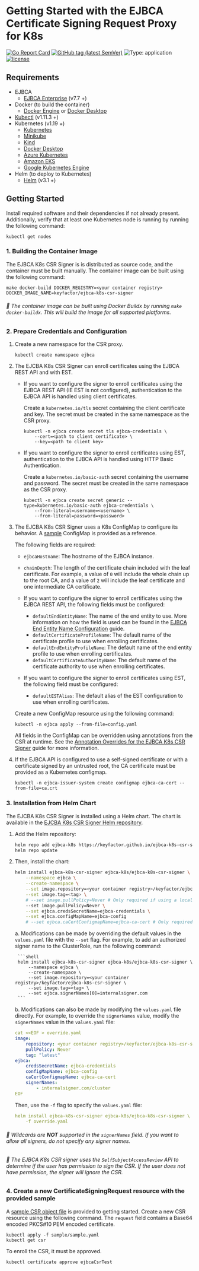 # Getting Started with the EJBCA Certificate Signing Request Proxy for K8s

[![Go Report Card](https://goreportcard.com/badge/github.com/Keyfactor/ejbca-k8s-csr-signer)](https://goreportcard.com/report/github.com/Keyfactor/ejbca-k8s-csr-signer) [![GitHub tag (latest SemVer)](https://img.shields.io/github/v/tag/keyfactor/ejbca-k8s-csr-signer?label=release)](https://github.com/keyfactor/ejbca-k8s-csr-signer/releases) ![Type: application](https://img.shields.io/badge/Type-application-informational?style=flat-square) [![license](https://img.shields.io/github/license/keyfactor/ejbca-k8s-csr-signer.svg)]()

## Requirements
* EJBCA
    * [EJBCA Enterprise](https://www.primekey.com/products/ejbca-enterprise/) (v7.7 +)
* Docker (to build the container)
    * [Docker Engine](https://docs.docker.com/engine/install/) or [Docker Desktop](https://docs.docker.com/desktop/)
* [Kubectl](https://kubernetes.io/docs/tasks/tools/install-kubectl/) (v1.11.3 +)
* Kubernetes (v1.19 +)
    * [Kubernetes](https://kubernetes.io/docs/tasks/tools/)
    * [Minikube](https://minikube.sigs.k8s.io/docs/start/)
    * [Kind](https://kind.sigs.k8s.io/docs/user/quick-start/)
    * [Docker Desktop](https://docs.docker.com/desktop/kubernetes/)
    * [Azure Kubernetes](https://azure.microsoft.com/en-us/products/kubernetes-service)
    * [Amazon EKS](https://aws.amazon.com/eks/)
    * [Google Kubernetes Engine](https://cloud.google.com/kubernetes-engine)
* Helm (to deploy to Kubernetes)
    * [Helm](https://helm.sh/docs/intro/install/) (v3.1 +)

## Getting Started
Install required software and their dependencies if not already present. Additionally, verify that at least one Kubernetes node is running by running the following command:

```shell
kubectl get nodes
```

### 1. Building the Container Image

The EJBCA K8s CSR Signer is is distributed as source code, and the container must be built manually. The container image can be built using the following command:
```shell
make docker-build DOCKER_REGISTRY=<your container registry> DOCKER_IMAGE_NAME=keyfactor/ejbca-k8s-csr-signer
```

###### :pushpin: The container image can be built using Docker Buildx by running `make docker-buildx`. This will build the image for all supported platforms.

### 2. Prepare Credentials and Configuration

1. Create a new namespace for the CSR proxy.
    ```shell
    kubectl create namespace ejbca
    ```

2. The EJCBA K8s CSR Signer can enroll certificates using the EJBCA REST API and with EST.

    * If you want to configure the signer to enroll certificates using the EJBCA REST API (IE EST is not configured), authentication to the EJBCA API is handled using client certificates.

        Create a `kubernetes.io/tls` secret containing the client certificate and key. The secret must be created in the same namespace as the CSR proxy.
        
        ```shell
        kubectl -n ejbca create secret tls ejbca-credentials \
            --cert=<path to client certificate> \
            --key=<path to client key>
        ```

    * If you want to configure the signer to enroll certificates using EST, authentication to the EJBCA API is handled using HTTP Basic Authentication.

        Create a `kubernetes.io/basic-auth` secret containing the username and password. The secret must be created in the same namespace as the CSR proxy.
        
        ```shell
        kubectl -n ejbca create secret generic --type=kubernetes.io/basic-auth ejbca-credentials \
            --from-literal=username=<username> \
            --from-literal=password=<password>
        ```

3. The EJCBA K8s CSR Signer uses a K8s ConfigMap to configure its behavior. A [sample](../config.yaml) ConfigMap is provided as a reference.

    The following fields are required:
    * `ejbcaHostname`: The hostname of the EJBCA instance.
    * `chainDepth`: The length of the certificate chain included with the leaf certificate. For example, a value of `0` will include the whole chain up to the root CA, and a value of `2` will include the leaf certificate and one intermediate CA certificate.

    * If you want to configure the signer to enroll certificates using the EJBCA REST API, the following fields must be configured:
        * `defaultEndEntityName`: The name of the end entity to use. More information on how the field is used can be found in the [EJBCA End Entity Name Configuration](endentitynamecustomization.markdown) guide.
        * `defaultCertificateProfileName`: The default name of the certificate profile to use when enrolling certificates.
        * `defaultEndEntityProfileName`: The default name of the end entity profile to use when enrolling certificates.
        * `defaultCertificateAuthorityName`: The default name of the certificate authority to use when enrolling certificates.

    * If you want to configure the signer to enroll certificates using EST, the following field must be configured:
        * `defaultESTAlias`: The default alias of the EST configuration to use when enrolling certificates.

    Create a new ConfigMap resource using the following command:
    ```shell
    kubectl -n ejbca apply --from-file=config.yaml
    ```
   
    All fields in the ConfigMap can be overridden using annotations from the CSR at runtime. See the [Annotation Overrides for the EJBCA K8s CSR Signer](annotations.markdown) guide for more information.


4. If the EJBCA API is configured to use a self-signed certificate or with a certificate signed by an untrusted root, the CA certificate must be provided as a Kubernetes configmap.
   
   ```shell
   kubectl -n ejbca-issuer-system create configmap ejbca-ca-cert --from-file=ca.crt
   ```

### 3. Installation from Helm Chart

The EJCBA K8s CSR Signer is installed using a Helm chart. The chart is available in the [EJCBA K8s CSR Signer Helm repository](https://keyfactor.github.io/ejbca-k8s-csr-signer/).

1. Add the Helm repository:
    
    ```bash
    helm repo add ejbca-k8s https://keyfactor.github.io/ejbca-k8s-csr-signer
    helm repo update
    ```

2. Then, install the chart:
    
    ```bash
    helm install ejbca-k8s-csr-signer ejbca-k8s/ejbca-k8s-csr-signer \
        --namespace ejbca \
        --create-namespace \
        --set image.repository=<your container registry>/keyfactor/ejbca-k8s-csr-signer \
        --set image.tag=<tag> \
        # --set image.pullPolicy=Never # Only required if using a local image \
        --set image.pullPolicy=Never \
        --set ejbca.credsSecretName=ejbca-credentials \
        --set ejbca.configMapName=ejbca-config
        # --set ejbca.caCertConfigmapName=ejbca-ca-cert # Only required if EJBCA API serves an untrusted certificate \
    ```

    a. Modifications can be made by overriding the default values in the `values.yaml` file with the `--set` flag. For example, to add an authorized signer name to the ClusterRole, run the following command:

        ```shell
        helm install ejbca-k8s-csr-signer ejbca-k8s/ejbca-k8s-csr-signer \
            --namespace ejbca \
            --create-namespace \
            --set image.repository=<your container registry>/keyfactor/ejbca-k8s-csr-signer \
            --set image.tag=<tag> \
            --set ejbca.signerNames[0]=internalsigner.com
        ```

    b. Modifications can also be made by modifying the `values.yaml` file directly. For example, to override the
    `signerNames` value, modify the `signerNames` value in the `values.yaml` file:

    ```yaml
    cat <<EOF > override.yaml
    image:
        repository: <your container registry>/keyfactor/ejbca-k8s-csr-signer
        pullPolicy: Never
        tag: "latest"
    ejbca:
        credsSecretName: ejbca-credentials
        configMapName: ejbca-config
        caCertConfigmapName: ejbca-ca-cert
        signerNames:
            - internalsigner.com/cluster
    EOF
    ```

    Then, use the `-f` flag to specify the `values.yaml` file:
    
    ```yaml
    helm install ejbca-k8s-csr-signer ejbca-k8s/ejbca-k8s-csr-signer \
        -f override.yaml
    ```

###### :pushpin: Wildcards are **NOT** supported in the `signerNames` field. If you want to allow all signers, do not specify any signer names.

###### :pushpin: The EJBCA K8s CSR signer uses the `SelfSubjectAccessReview` API to determine if the user has permission to sign the CSR. If the user does not have permission, the signer will ignore the CSR.
 
### 4. Create a new CertificateSigningRequest resource with the provided sample
A [sample CSR object file](../sample/sample.yaml) is provided to getting started. Create a new CSR resource using the following command. The `request` field contains a Base64 encoded PKCS#10 PEM encoded certificate.
```shell
kubectl apply -f sample/sample.yaml
kubectl get csr
```
To enroll the CSR, it must be approved.
```shell
kubectl certificate approve ejbcaCsrTest
```